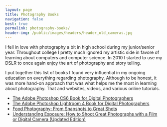 ```yaml
---
layout: page
title: Photography Books
navigation: false
best: true
permalink: photography-books/
header-img: /public/images/headers/header_old_cameras.jpg
---
```


I fell in love with photography a bit in high school during my junior/senior year. Throughout college I pretty much ignored my artistic side in favore of learning about computers and computer science. In 2010 I started to use my DSLR to once again enjoy the art of photography and story telling.

I put together this list of books I found very influential in my ongoing education on everything regarding photography. Although to be honest, it was more hand-on approach that was what helps me the most in learning about photography. That and websites, videos, and various online tutorials.

* [The Adobe Photoshop CS6 Book for Digital Photographers](http://www.amazon.com/gp/product/0321823745/ref=as_li_qf_sp_asin_il_tl?ie=UTF8&amp;camp=1789&amp;creative=9325&amp;creativeASIN=0321823745&amp;linkCode=as2&amp;tag=sunpech-20)
* [The Adobe Photoshop Lightroom 4 Book for Digital Photographers](http://www.amazon.com/gp/product/0321819586/ref=as_li_qf_sp_asin_il_tl?ie=UTF8&amp;camp=1789&amp;creative=9325&amp;creativeASIN=0321819586&amp;linkCode=as2&amp;tag=sunpech-20)
* [Food Photography: From Snapshots to Great Shots](http://www.amazon.com/gp/product/0321784111/ref=as_li_ss_tl?ie=UTF8&amp;tag=sunpech-20&amp;linkCode=as2&amp;camp=1789&amp;creative=390957&amp;creativeASIN=0321784111)
* [Understanding Exposure: How to Shoot Great Photographs with a Film or Digital Camera (Updated Edition)](http://www.amazon.com/gp/product/0817463003/ref=as_li_ss_tl?ie=UTF8&amp;tag=sunpech-20&amp;linkCode=as2&amp;camp=1789&amp;creative=390957&amp;creativeASIN=0817463003)
